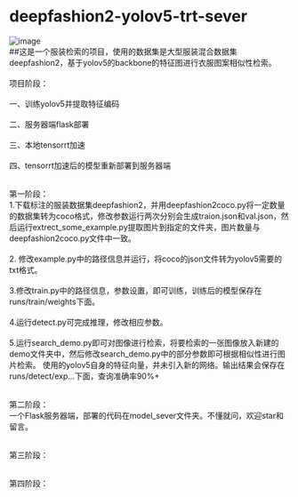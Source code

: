 # deepfashion2-yolov5-trt-sever
![image](https://github.com/sunanlin13174/deepfashion2-yolov5-trt-sever/edit/main/succeed_find_the_obj.png)  
##这是一个服装检索的项目，使用的数据集是大型服装混合数据集deepfashion2，基于yolov5的backbone的特征图进行衣服图案相似性检索。<br>
<br>项目阶段：<br>
<br>一、训练yolov5并提取特征编码<br>
<br>二、服务器端flask部署<br>
<br>三、本地tensorrt加速<br>
<br>四、tensorrt加速后的模型重新部署到服务器端<br>

<br>第一阶段：<br>
1.下载标注的服装数据集deepfashion2，并用deepfashion2coco.py将一定数量的数据集转为coco格式，修改参数运行两次分别会生成traion.json和val.json，然后运行extrect_some_example.py提取图片到指定的文件夹，图片数量与deepfashion2coco.py文件中一致。<br>
<br>2. 修改example.py中的路径信息并运行，将coco的json文件转为yolov5需要的txt格式。<br>
<br>3.修改train.py中的路径信息，参数设置，即可训练，训练后的模型保存在runs/train/weights下面。<br>
<br>4.运行detect.py可完成推理，修改相应参数。<br>
<br>5.运行search_demo.py即可对图像进行检索，将要检索的一张图像放入新建的demo文件夹中，然后修改search_demo.py中的部分参数即可根据相似性进行图片检索。
使用的yolov5自身的特征向量，并未引入新的网络。输出结果会保存在runs/detect/exp...下面，查询准确率90%+<br>

<br>第二阶段：<br>
一个Flask服务器端，部署的代码在model_sever文件夹。不懂就问，欢迎star和留言。


<br>第三阶段：<br>





<br>第四阶段：<br>



